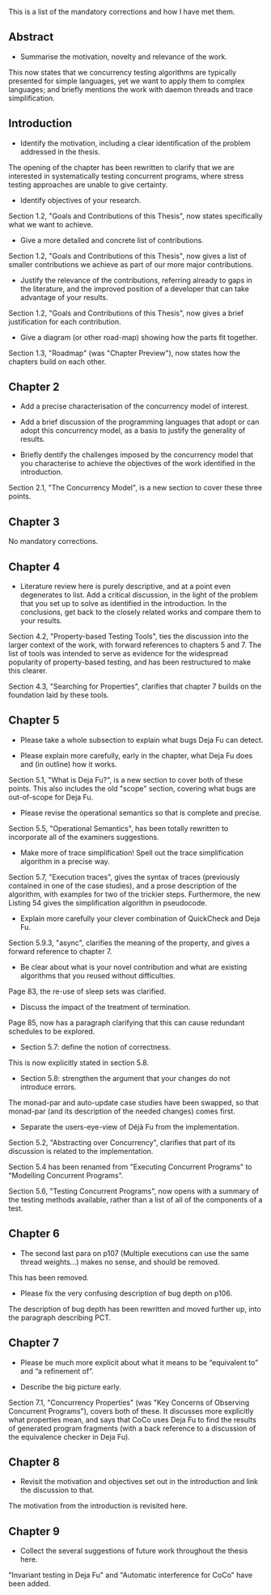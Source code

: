 This is a list of the mandatory corrections and how I have met them.

Abstract
--------

* Summarise the motivation, novelty and relevance of the work.

This now states that we concurrency testing algorithms are typically
presented for simple languages, yet we want to apply them to complex
languages; and briefly mentions the work with daemon threads and trace
simplification.


Introduction
------------

* Identify the motivation, including a clear identification of the
  problem addressed in the thesis.

The opening of the chapter has been rewritten to clarify that we are
interested in systematically testing concurrent programs, where stress
testing approaches are unable to give certainty.

* Identify objectives of your research.

Section 1.2, "Goals and Contributions of this Thesis", now states
specifically what we want to achieve.

* Give a more detailed and concrete list of contributions.

Section 1.2, "Goals and Contributions of this Thesis", now gives a
list of smaller contributions we achieve as part of our more major
contributions.

* Justify the relevance of the contributions, referring already to
  gaps in the literature, and the improved position of a developer
  that can take advantage of your results.

Section 1.2, "Goals and Contributions of this Thesis", now gives a
brief justification for each contribution.

* Give a diagram (or other road-map) showing how the parts fit
  together.

Section 1.3, "Roadmap" (was "Chapter Preview"), now states how the
chapters build on each other.


Chapter 2
---------

* Add a precise characterisation of the concurrency model of interest.

* Add a brief discussion of the programming languages that adopt or
  can adopt this concurrency model, as a basis to justify the
  generality of results.

* Briefly dentify the challenges imposed by the concurrency model that
  you characterise to achieve the objectives of the work identified in
  the introduction.

Section 2.1, "The Concurrency Model", is a new section to cover these
three points.

Chapter 3
---------

No mandatory corrections.


Chapter 4
---------

* Literature review here is purely descriptive, and at a point even
  degenerates to list. Add a critical discussion, in the light of the
  problem that you set up to solve as identified in the
  introduction. In the conclusions, get back to the closely related
  works and compare them to your results.

Section 4.2, "Property-based Testing Tools", ties the discussion into
the larger context of the work, with forward references to chapters 5
and 7.  The list of tools was intended to serve as evidence for the
widespread popularity of property-based testing, and has been
restructured to make this clearer.

Section 4.3, "Searching for Properties", clarifies that chapter 7
builds on the foundation laid by these tools.


Chapter 5
---------

* Please take a whole subsection to explain what bugs Deja Fu can
  detect.

* Please explain more carefully, early in the chapter, what Deja Fu
  does and (in outline) how it works.

Section 5.1, "What is Deja Fu?", is a new section to cover both of
these points.  This also includes the old "scope" section, covering
what bugs are out-of-scope for Deja Fu.

* Please revise the operational semantics so that is complete and
  precise.

Section 5.5, "Operational Semantics", has been totally rewritten to
incorporate all of the examiners suggestions.

* Make more of trace simplification! Spell out the trace
  simplification algorithm in a precise way.

Section 5.7, "Execution traces", gives the syntax of traces
(previously contained in one of the case studies), and a prose
description of the algorithm, with examples for two of the trickier
steps.  Furthermore, the new Listing 54 gives the simplification
algorithm in pseudocode.

* Explain more carefully your clever combination of QuickCheck and
  Deja Fu.

Section 5.9.3, "async", clarifies the meaning of the property, and
gives a forward reference to chapter 7.

* Be clear about what is your novel contribution and what are existing
  algorithms that you reused without difficulties.

Page 83, the re-use of sleep sets was clarified.

* Discuss the impact of the treatment of termination.

Page 85, now has a paragraph clarifying that this can cause redundant
schedules to be explored.

* Section 5.7: define the notion of correctness.

This is now explicitly stated in section 5.8.

* Section 5.8: strengthen the argument that your changes do not
  introduce errors.

The monad-par and auto-update case studies have been swapped, so that
monad-par (and its description of the needed changes) comes first.

* Separate the users-eye-view of Déjà Fu from the implementation.

Section 5.2, "Abstracting over Concurrency", clarifies that part of
its discussion is related to the implementation.

Section 5.4 has been renamed from "Executing Concurrent Programs" to
"Modelling Concurrent Programs".

Section 5.6, "Testing Concurrent Programs", now opens with a summary
of the testing methods available, rather than a list of all of the
components of a test.


Chapter 6
---------

* The second last para on p107 (Multiple executions can use the same
  thread weights...)  makes no sense, and should be removed.

This has been removed.

* Please fix the very confusing description of bug depth on p106.

The description of bug depth has been rewritten and moved further up,
into the paragraph describing PCT.

Chapter 7
---------

* Please be much more explicit about what it means to be “equivalent
  to” and “a refinement of”.

* Describe the big picture early.

Section 7.1, "Concurrency Properties" (was "Key Concerns of Observing
Concurrent Programs"), covers both of these.  It discusses more
explicitly what properties mean, and says that CoCo uses Deja Fu to
find the results of generated program fragments (with a back reference
to a discussion of the equivalence checker in Deja Fu).


Chapter 8
---------

* Revisit the motivation and objectives set out in the introduction
  and link the discussion to that.

The motivation from the introduction is revisited here.


Chapter 9
---------

* Collect the several suggestions of future work throughout the thesis
  here.

"Invariant testing in Deja Fu" and "Automatic interference for CoCo"
have been added.
